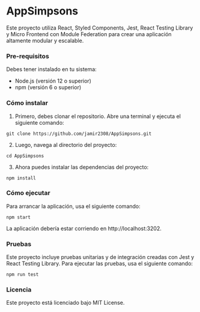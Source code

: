 # AppSimpsons

Este proyecto utiliza React, Styled Components, Jest, React Testing Library y Micro Frontend con Module Federation para crear una aplicación altamente modular y escalable.

### Pre-requisitos
Debes tener instalado en tu sistema:

* Node.js (versión 12 o superior)
* npm (versión 6 o superior)

### Cómo instalar
1. Primero, debes clonar el repositorio. Abre una terminal y ejecuta el siguiente comando:

```git clone https://github.com/jamir2308/AppSimpsons.git```

2. Luego, navega al directorio del proyecto:

```cd AppSimpsons```

3. Ahora puedes instalar las dependencias del proyecto:

```npm install```

### Cómo ejecutar

Para arrancar la aplicación, usa el siguiente comando:

```npm start```

La aplicación debería estar corriendo en http://localhost:3202.

### Pruebas

Este proyecto incluye pruebas unitarias y de integración creadas con Jest y React Testing Library. Para ejecutar las pruebas, usa el siguiente comando:

```npm run test```

### Licencia
Este proyecto está licenciado bajo MIT License.
